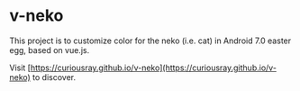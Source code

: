 # v-neko

This project is to customize color for the neko (i.e. cat) in Android 7.0 easter egg, based on vue.js.

Visit [https://curiousray.github.io/v-neko](https://curiousray.github.io/v-neko) to discover.